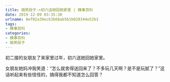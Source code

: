 ```yaml
---
title: 搞笑段子->初六送她回她家里 | 糗事百科
date: 2019-12-09 03:35:30
urlname: 0ef02a39ecb3b68ab561b028344e52b1
tags: 
- 糗事百科
categories:
- 糗事百科
- 搞笑段子
---
```

初二接的女朋友了来家里过年，初六送她回她家里。

女朋友她妈冲我笑道：“怎么就舍得送回来了？不多玩几天啊？是不是玩腻了？”这话听起来有些怪怪的，搞得我都不知道怎么回答？


